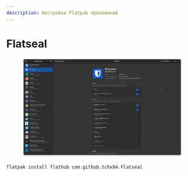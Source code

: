 ```yaml
---
description: Настройка Flatpak приложений
---
```


# Flatseal

<figure><img src="../../.gitbook/assets/Снимок экрана от 2022-10-29 11-43-36.png" alt="bitwarden fedora flatpak flathub"><figcaption></figcaption></figure>

```bash
flatpak install flathub com.github.tchx84.Flatseal
```
